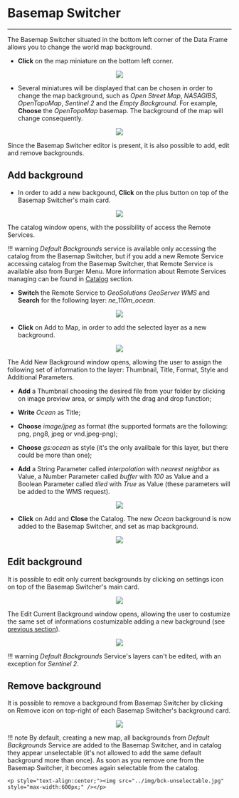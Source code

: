 # Basemap Switcher
******************

The Basemap Switcher situated in the bottom left corner of the Data Frame allows you to change the world map background.

* **Click** on the map miniature on the bottom left corner.

<p style="text-align:center;"><img src="../img/background.jpg" style="max-width:600px;" /></p>

* Several miniatures will be displayed that can be chosen in order to change the map background, such as *Open Street Map*, *NASAGIBS*, *OpenTopoMap*, *Sentinel 2* and the *Empty Background*. For example, **Choose** the *OpenTopoMap* basemap. The background of the map will change consequently.

<p style="text-align:center;"><img src="../img/back-selector.jpg" style="max-width:600px;" /></p>

Since the Basemap Switcher editor is present, it is also possible to add, edit and remove backgrounds.

Add background
-------------------

* In order to add a new backgound, **Click** on the plus button on top of the Basemap Switcher's main card.

<p style="text-align:center;"><img src="../img/add-back.jpg" style="max-width:600px;" /></p>

The catalog window opens, with the possibility of access the Remote Services.

!!! warning
    *Default Backgrounds* service is available only accessing the catalog from the Basemap Switcher, but if you add a new Remote Service accessing catalog from the Basemap Switcher, that Remote Service is available also from Burger Menu. More information about Remote Services managing can be found in [Catalog](catalog.md) section. 

* **Switch** the Remote Service to *GeoSolutions GeoServer WMS* and **Search** for the following layer: *ne_110m_ocean*. 

<p style="text-align:center;"><img src="../img/search-ocean.jpg" style="max-width:600px;"></p>

* **Click** on Add to Map, in order to add the selected layer as a new background.

<p style="text-align:center;"><img src="../img/add-ocean.jpg" style="max-width:600px;" /></p>

The Add New Background window opens, allowing the user to assign the following set of information to the layer: Thumbnail, Title, Format, Style and Additional Parameters.

* **Add** a Thumbnail choosing the desired file from your folder by clicking on image preview area, or simply with the drag and drop function;

* **Write** *Ocean* as Title;

* **Choose** *image/jpeg* as format (the supported formats are the following: png, png8, jpeg or vnd.jpeg-png);

* **Choose** *gs:ocean* as style (it's the only availbale for this layer, but there could be more than one);

* **Add** a String Parameter called *interpolation* with *nearest neighbor* as Value, a Number Parameter called *buffer* with *100* as Value and a Boolean Parameter called *tiled* with *True* as Value (these parameters will be added to the WMS request). 

<p style="text-align:center;"><img src="../img/add-bck-ocean.jpg" style="max-width:400px;" /></p>

* **Click** on Add and **Close** the Catalog. The new *Ocean* background is now added to the Basemap Switcher, and set as map background.

<p style="text-align:center;"><img src="../img/bck-setted.jpg" style="max-width:600px;" /></p>

Edit background
-------------------

It is possible to edit only current backgrounds by clicking on settings icon on top of the Basemap Switcher's main card. 

<p style="text-align:center;"><img src="../img/bck-settings.jpg" style="max-width:600px;" /></p>

The Edit Current Background window opens, allowing the user to costumize the same set of informations costumizable adding a new background (see [previous section](#add-background)).

<p style="text-align:center;"><img src="../img/edit-back-window.jpg" style="max-width:400px;" /></p>

!!! warning
    *Default Backgrounds* Service's layers can't be edited, with an exception for *Sentinel 2*.

Remove background
-------------------

It is possible to remove a background from Basemap Switcher by clicking on Remove icon on top-right of each Basemap Switcher's background card.

<p style="text-align:center;"><img src="../img/bck-delete.jpg" style="max-width:400px;" /></p>

!!! note
    By default, creating a new map, all backgrounds from *Default Backgrounds* Service are added to the Basemap Switcher, and in catalog they appear unselectable (it's not allowed to add the same default background more than once). As soon as you remove one from the Basemap Switcher, it becomes again selectable from the catalog.

    <p style="text-align:center;"><img src="../img/bck-unselectable.jpg" style="max-width:600px;" /></p>
